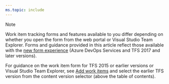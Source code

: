 ```yaml
---
ms.topic: include
---
```


> [!NOTE]  
> Work item tracking forms and features available to you differ depending on whether you open the form from the web portal or Visual Studio Team Explorer. Forms and guidance provided in this article reflect those available with the [new form experience](/azure/devops/reference/process/new-work-item-experience) (Azure DevOps Services and TFS 2017 and later versions). 
> 
> For guidance on the work item form for TFS 2015 or earlier versions or Visual Studio Team Explorer, see [Add work items](/azure/devops/boards/backlogs/add-work-items) and select the earlier TFS version from the content version selector (above the table of contents).